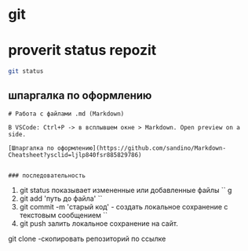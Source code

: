 # git
# proverit status repozit
```bash
git status
```

## шпаргалка по оформлению
```
# Работа с файлами .md (Markdown)

В VSCode: Ctrl+P -> в всплывшем окне > Markdown. Open preview on a side.

[Шпаргалка по оформлению](https://github.com/sandino/Markdown-Cheatsheet?ysclid=ljlp840fsr885829786)


### последовательность
```
1. git status показывает измененные или добавленные файлы
``
g
2. git add  'путь до файла'
``
3. git commit -m 'старый код' - создать локальное сохранение с текстовым сообщением
``
4. git push залить локальное сохранение на сайт.

git clone -скопировать репозиторий по ссылке

